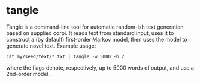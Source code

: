 tangle
======
Tangle is a command-line tool for automatic random-ish text generation based on supplied corpi. It reads text from standard input, uses it to construct a (by default) first-order Markov model, then uses the model to generate novel text. Example usage:

```shell
cat my/seed/text/*.txt | tangle -w 5000 -h 2
```
where the flags denote, respectively, up to 5000 words of output, and use a 2nd-order model.


